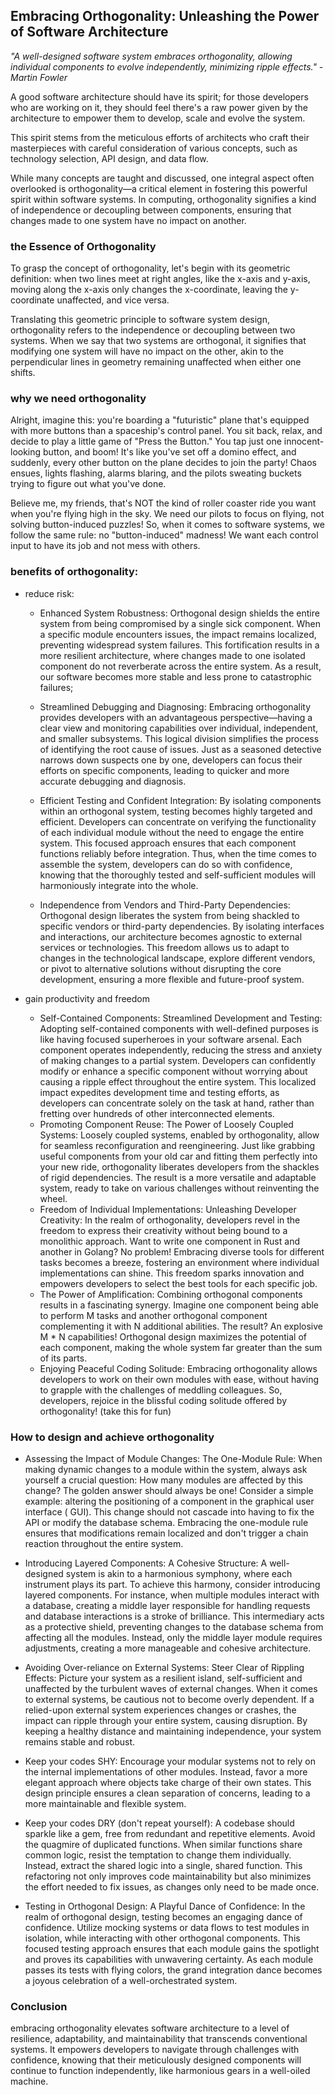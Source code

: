 ## Embracing Orthogonality: Unleashing the Power of Software Architecture

_"A well-designed software system embraces orthogonality, allowing individual components to evolve independently,
minimizing ripple effects." - Martin Fowler_

A good software architecture should have its spirit; for those developers who are working on it, they should feel
there's a raw power given by the architecture to empower them to develop, scale and evolve the system.

This spirit stems from the meticulous efforts of architects who craft their masterpieces with careful consideration of
various concepts, such as technology selection, API design, and data flow.

While many concepts are taught and discussed, one integral aspect often overlooked is orthogonality—a critical element
in fostering this powerful spirit within software systems. In computing, orthogonality signifies a kind of independence
or decoupling between components, ensuring that changes made to one system have no impact on another.

### the Essence of Orthogonality

To grasp the concept of orthogonality, let's begin with its geometric definition: when two lines meet at right angles,
like the x-axis and y-axis, moving along the x-axis only changes the x-coordinate, leaving the y-coordinate unaffected,
and vice versa.

Translating this geometric principle to software system design, orthogonality refers to the independence or decoupling
between two systems. When we say that two systems are orthogonal, it signifies that modifying one system will have no
impact on the other, akin to the perpendicular lines in geometry remaining unaffected when either one shifts.

### why we need orthogonality

Alright, imagine this: you're boarding a "futuristic" plane that's equipped with more buttons than a spaceship's control
panel. You sit back, relax, and decide to play a little game of "Press the Button." You tap just one innocent-looking
button, and boom! It's like you've set off a domino effect, and suddenly, every other button on the plane decides to
join the party! Chaos ensues, lights flashing, alarms blaring, and the pilots sweating buckets trying to figure out what
you've done.

Believe me, my friends, that's NOT the kind of roller coaster ride you want when you're flying high in the sky. We need
our pilots to focus on flying, not solving button-induced puzzles! So, when it comes to software systems, we follow the
same rule: no "button-induced" madness! We want each control input to have its job and not mess with others.

### benefits of orthogonality:

- reduce risk:
    - Enhanced System Robustness: Orthogonal design shields the entire system from being compromised by a single sick
      component. When a specific
      module encounters issues, the impact remains localized, preventing widespread system failures. This fortification
      results in a more resilient architecture, where changes made to one isolated component do not reverberate across
      the
      entire system. As a result, our software becomes more stable and less prone to catastrophic failures;

    - Streamlined Debugging and Diagnosing: Embracing orthogonality provides developers with an advantageous
      perspective—having a clear view and monitoring capabilities over individual, independent, and smaller subsystems.
      This
      logical division simplifies the process of identifying the root cause of issues. Just as a seasoned detective
      narrows
      down suspects one by one, developers can focus their efforts on specific components, leading to quicker and more
      accurate debugging and diagnosis.

    - Efficient Testing and Confident Integration: By isolating components within an orthogonal system, testing becomes
      highly targeted and efficient. Developers can concentrate on verifying the functionality of each individual module
      without the need to engage the entire system. This focused approach ensures that each component functions reliably
      before integration. Thus, when the time comes to assemble the system, developers can do so with confidence,
      knowing that
      the thoroughly tested and self-sufficient modules will harmoniously integrate into the whole.

    - Independence from Vendors and Third-Party Dependencies: Orthogonal design liberates the system from being shackled
      to specific vendors or third-party dependencies. By isolating interfaces and interactions, our architecture
      becomes
      agnostic to external services or technologies. This freedom allows us to adapt to changes in the technological
      landscape, explore different vendors, or pivot to alternative solutions without disrupting the core development,
      ensuring a more flexible and future-proof system.

- gain productivity and freedom
    - Self-Contained Components: Streamlined Development and Testing: Adopting self-contained components with
      well-defined purposes is like having focused superheroes in your software arsenal. Each component operates
      independently, reducing the stress and anxiety of making changes to a partial system. Developers can confidently
      modify or enhance a specific component without worrying about causing a ripple effect throughout the entire
      system. This localized impact expedites development time and testing efforts, as developers can concentrate solely
      on the task at hand, rather than fretting over hundreds of other interconnected elements.
    - Promoting Component Reuse: The Power of Loosely Coupled Systems:  Loosely coupled systems, enabled by
      orthogonality, allow for seamless reconfiguration and reengineering. Just like grabbing useful components from
      your old car and fitting them perfectly into your new ride, orthogonality liberates developers from the shackles
      of rigid dependencies. The result is a more versatile and adaptable system, ready to take on various challenges
      without reinventing the wheel.
    - Freedom of Individual Implementations: Unleashing Developer Creativity: In the realm of orthogonality, developers
      revel in the freedom to express their creativity without being bound to a monolithic approach. Want to write one
      component in Rust and another in Golang? No problem! Embracing diverse tools for different tasks becomes a breeze,
      fostering an environment where individual implementations can shine. This freedom sparks innovation and empowers
      developers to select the best tools for each specific job.
    - The Power of Amplification: Combining orthogonal components results in a fascinating synergy. Imagine one
      component being able to perform M tasks and another orthogonal component complementing it with N additional
      abilities. The result? An explosive M * N capabilities! Orthogonal design maximizes the potential of each
      component, making the whole system far greater than the sum of its parts.
    - Enjoying Peaceful Coding Solitude: Embracing orthogonality allows developers to work on their own modules with
      ease, without having to grapple with the challenges of meddling colleagues. So, developers, rejoice in the
      blissful coding solitude offered by orthogonality! (take this for fun)

### How to design and achieve orthogonality

- Assessing the Impact of Module Changes: The One-Module Rule: When making dynamic changes to a module within the
  system, always ask yourself a crucial question: How many modules are affected by this change? The golden answer should
  always be one! Consider a simple example: altering the positioning of a component in the graphical user interface (
  GUI). This change should not cascade into having to fix the API or modify the database schema. Embracing the
  one-module rule ensures that modifications remain localized and don't trigger a chain reaction throughout the entire
  system.

- Introducing Layered Components: A Cohesive Structure: A well-designed system is akin to a harmonious symphony, where
  each instrument plays its part. To achieve this harmony, consider introducing layered components. For instance, when
  multiple modules interact with a database, creating a middle layer responsible for handling requests and database
  interactions is a stroke of brilliance. This intermediary acts as a protective shield, preventing changes to the
  database schema from affecting all the modules. Instead, only the middle layer module requires adjustments, creating a
  more manageable and cohesive architecture.

- Avoiding Over-reliance on External Systems: Steer Clear of Rippling Effects: Picture your system as a resilient
  island, self-sufficient and unaffected by the turbulent waves of external changes. When it comes to external systems,
  be cautious not to become overly dependent. If a relied-upon external system experiences changes or crashes, the
  impact can ripple through your entire system, causing disruption. By keeping a healthy distance and maintaining
  independence, your system remains stable and robust.

- Keep your codes SHY:  Encourage your modular systems not to rely on the internal implementations of other modules.
  Instead, favor a more elegant approach where objects take charge of their own states. This design principle ensures a
  clean separation of concerns, leading to a more maintainable and flexible system.

- Keep your codes DRY (don't repeat yourself): A codebase should sparkle like a gem, free from redundant and repetitive
  elements. Avoid the quagmire of duplicated functions. When similar functions share common logic, resist the temptation
  to change them individually. Instead, extract the shared logic into a single, shared function. This refactoring not
  only improves code maintainability but also minimizes the effort needed to fix issues, as changes only need to be made
  once.

- Testing in Orthogonal Design: A Playful Dance of Confidence: In the realm of orthogonal design, testing becomes an
  engaging dance of confidence. Utilize mocking systems or data flows to test modules in isolation, while interacting
  with other orthogonal components. This focused testing approach ensures that each module gains the spotlight and
  proves its capabilities with unwavering certainty. As each module passes its tests with flying colors, the grand
  integration dance becomes a joyous celebration of a well-orchestrated system.

### Conclusion

embracing orthogonality elevates software architecture to a level of resilience, adaptability, and maintainability that
transcends conventional systems. It empowers developers to navigate through challenges with confidence, knowing that
their meticulously designed components will continue to function independently, like harmonious gears in a well-oiled
machine.
